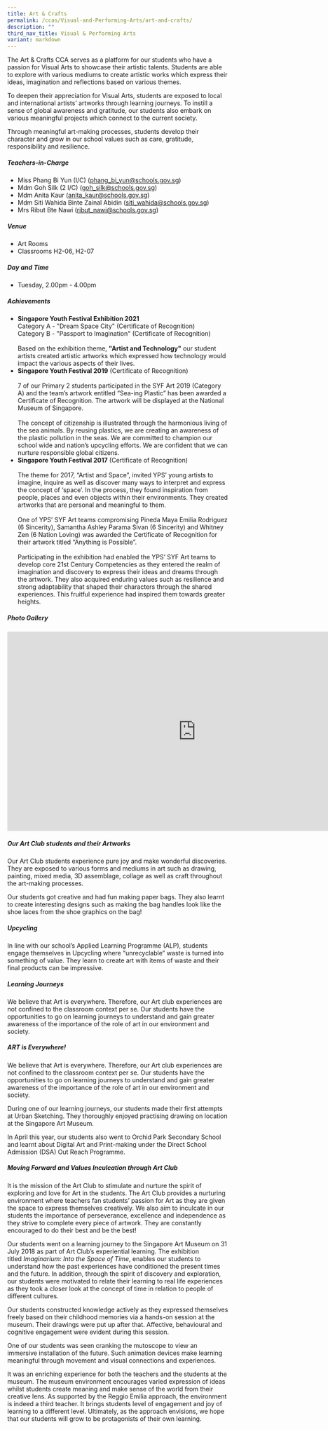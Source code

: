 ```yaml
---
title: Art & Crafts
permalink: /ccas/Visual-and-Performing-Arts/art-and-crafts/
description: ""
third_nav_title: Visual & Performing Arts
variant: markdown
---
```

The Art &amp; Crafts CCA serves as a platform for our students who have a passion for Visual Arts to showcase their artistic talents. Students are able to explore with various mediums to create artistic works which express their ideas, imagination and reflections based on various themes.

To deepen their appreciation for Visual Arts, students are exposed to local and international artists’ artworks through learning journeys. To instill a sense of global awareness and gratitude, our students also embark on various meaningful projects which connect to the current society.

Through meaningful art-making processes, students develop their character and grow in our school values such as care, gratitude, responsibility and resilience.

##### **Teachers-in-Charge**
* Miss Phang Bi Yun (I/C) (phang_bi_yun@schools.gov.sg)
* Mdm Goh Silk (2 I/C) (goh_silk@schools.gov.sg)
* Mdm Anita Kaur (anita_kaur@schools.gov.sg)
* Mdm Siti Wahida Binte Zainal Abidin (siti_wahida@schools.gov.sg)
* Mrs Ribut Bte Nawi (ribut_nawi@schools.gov.sg)

##### **Venue**
* Art Rooms   
* Classrooms H2-06, H2-07

##### **Day and Time**
* Tuesday, 2.00pm - 4.00pm

##### **Achievements**
* **Singapore Youth Festival Exhibition 2021**
<br>Category A - "Dream Space City" (Certificate of Recognition)
<br>Category B - "Passport to Imagination" (Certificate of Recognition)<br><br>Based on the exhibition theme, **"Artist and Technology"** our student artists created artistic artworks which expressed how technology would impact the various aspects of their lives.
* **Singapore Youth Festival 2019** (Certificate of Recognition)<br><br>7 of our Primary 2 students participated in the SYF Art 2019 (Category A) and the team’s artwork entitled “Sea-ing Plastic” has been awarded a Certificate of Recognition. The artwork will be displayed at the National Museum of Singapore.<br><br>The concept of citizenship is illustrated through the harmonious living of the sea animals. By reusing plastics, we are creating an awareness of the plastic pollution in the seas. We are committed to champion our school wide and nation’s upcycling efforts. We are confident that we can nurture responsible global citizens.
* **Singapore Youth Festival 2017** (Certificate of Recognition)<br><br>The theme for 2017, “Artist and Space”, invited YPS’ young artists to imagine, inquire as well as discover many ways to interpret and express the concept of ‘space’. In the process, they found inspiration from people, places and even objects within their environments. They created artworks that are personal and meaningful to them.&nbsp;<br><br>One of YPS’ SYF Art teams compromising Pineda Maya Emilia Rodriguez (6 Sincerity), Samantha Ashley Parama Sivan (6 Sincerity) and Whitney Zen (6 Nation Loving) was awarded the Certificate of Recognition for their artwork titled “Anything is Possible”.<br><br>Participating in the exhibition had enabled the YPS’ SYF Art teams to develop core 21st Century Competencies as they entered the realm of imagination and discovery to express their ideas and dreams through the artwork. They also acquired enduring values such as resilience and strong adaptability that shaped their characters through the shared experiences. This fruitful experience had inspired them towards greater heights.

##### **Photo Gallery**

<iframe src="https://docs.google.com/presentation/d/e/2PACX-1vRtRDfv4taA1-TFMECt88eaUpM5M508CxY2YzWotQxIHZHwCYtiBEfwfUkG7WMH4I5Po0Cfm27xeuXu/embed?start=true&amp;loop=true&amp;delayms=5000" frameborder="0" width="860" height="455" allowfullscreen="true"></iframe>

##### **Our Art Club students and their Artworks**
Our Art Club students experience pure joy and make wonderful discoveries. They are exposed to various forms and mediums in art such as drawing, painting, mixed media, 3D assemblage, collage as well as craft throughout the art-making processes.

Our students got creative and had fun making paper bags. They also learnt to create interesting designs such as making the bag handles look like the shoe laces from the shoe graphics on the bag!

##### **Upcycling**
In line with our school’s Applied Learning Programme (ALP), students engage themselves in Upcycling where “unrecyclable” waste is turned into something of value. They learn to create art with items of waste and their final products can be impressive.

##### **Learning Journeys**

We believe that Art is everywhere. Therefore, our Art club experiences are not confined to the classroom context per se. Our students have the opportunities to go on learning journeys to understand and gain greater awareness of the importance of the role of art in our environment and society.

##### **ART is Everywhere!**
We believe that Art is everywhere. Therefore, our Art club experiences are not confined to the classroom context per se. Our students have the opportunities to go on learning journeys to understand and gain greater awareness of the importance of the role of art in our environment and society.

During one of our learning journeys, our students made their first attempts at Urban Sketching. They thoroughly enjoyed practising drawing on location at the Singapore Art Museum.

In April this year, our students also went to Orchid Park Secondary School and learnt about Digital Art and Print-making under the Direct School Admission (DSA) Out Reach Programme.

##### **Moving Forward and Values Inculcation through Art Club**

It is the mission of the Art Club to stimulate and nurture the spirit of exploring and love for Art in the students. The Art Club provides a nurturing environment where teachers fan students’ passion for Art as they are given the space to express themselves creatively. We also aim to inculcate in our students the importance of perseverance, excellence and independence as they strive to complete every piece of artwork. They are constantly encouraged to do their best and be the best!

Our students went on a learning journey to the Singapore Art Museum on 31 July 2018 as part of Art Club’s experiential learning. The exhibition titled&nbsp;_Imaginarium: Into the Space of Time_, enables our students to understand how the past experiences have conditioned the present times and the future. In addition, through the spirit of discovery and exploration, our students were motivated to relate their learning to real life experiences as they took a closer look at the concept of time in relation to people of different cultures.

Our students constructed knowledge actively as they expressed themselves freely based on their childhood memories via a hands-on session at the museum. Their drawings were put up after that. Affective, behavioural and cognitive engagement were evident during this session.

One of our students was seen cranking the mutoscope to view an immersive installation of the future. Such animation devices make learning meaningful through movement and visual connections and experiences.

It was an enriching experience for both the teachers and the students at the museum. The museum environment encourages varied expression of ideas whilst students create meaning and make sense of the world from their creative lens. As supported by the Reggio Emilia approach, the environment is indeed a third teacher. It brings students level of engagement and joy of learning to a different level. Ultimately, as the approach envisions, we hope that our students will grow to be protagonists of their own learning.